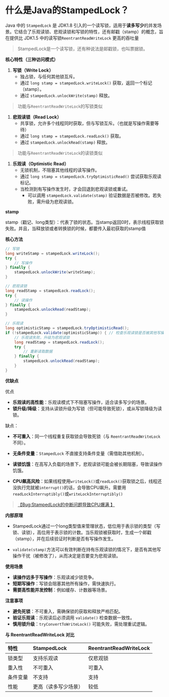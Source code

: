 # 什么是Java的StampedLock？

Java 中的 `StampedLock` 是 JDK1.8 引入的一个读写锁，适用于**读多写少**的并发场景。它结合了乐观读锁、悲观读锁和写锁的特性，还有邮戳（stamp）的概念，旨在提供比 JDK1.5 中的读写锁`ReentrantReadWriteLock` 更高的吞吐量

>   StampedLock是一个读写锁，还有种说法是邮戳锁，也叫票据锁。



**核心特性（三种访问模式）**

1.  **写锁（Write Lock）**
    -   独占锁，与任何其他锁互斥。
    -   通过 `long stamp = stampedLock.writeLock()` 获取，返回一个标记（stamp）。
    -   通过 `stampedLock.unlockWrite(stamp)` 释放。

>   功能与`ReentrantReadWriteLock`的写锁类似 

1.  **悲观读锁（Read Lock）**
    -   共享锁，允许多个线程同时获取，但与写锁互斥。（也就是写操作需要等待）
    -   通过 `long stamp = stampedLock.readLock()` 获取。
    -   通过 `stampedLock.unlockRead(stamp)` 释放。

>   功能与`ReentrantReadWriteLock`的读锁类似 

1.  **乐观读（Optimistic Read）**
    -   无锁机制，不阻塞其他线程的读写操作。
    -   通过 `long stamp = stampedLock.tryOptimisticRead()` 尝试获取乐观读标记。
    -   当检测到有写操作发生时，才会回退到悲观读锁或重试。
        -   可以调用 `stampedLock.validate(stamp)` 验证数据是否被修改。若失败，需升级为悲观读锁。



**stamp**

stamp（戳记、long类型）：代表了锁的状态。当stamp返回0时，表示线程获取锁失败。并且，当释放锁或者转换锁的时候，都要传入最初获取的stamp值



**核心方法**

```java
// 写锁
long writeStamp = stampedLock.writeLock();
try {
    // 写操作
} finally {
    stampedLock.unlockWrite(writeStamp);
}

// 悲观读锁
long readStamp = stampedLock.readLock();
try {
    // 读操作
} finally {
    stampedLock.unlockRead(readStamp);
}

// 乐观读
long optimisticStamp = stampedLock.tryOptimisticRead();
if (!stampedLock.validate(optimisticStamp)) { // 检查乐观读锁是否被其他写操作干扰
    // 乐观读失败，升级为悲观读锁
    long readStamp = stampedLock.readLock();
    try {
        // 重新读取数据
    } finally {
        stampedLock.unlockRead(readStamp);
    }
}
```



**优缺点**

优点

-   **乐观读的高性能**：乐观读模式下不阻塞写操作，适合读多写少的场景。
-   **锁升级/降级**：支持从读锁升级为写锁（但可能导致死锁），或从写锁降级为读锁。

缺点：

-   **不可重入**：同一个线程重复获取锁会导致死锁（与 `ReentrantReadWriteLock` 不同）。
-   **无条件变量**：`StampedLock` 不直接支持条件变量（需借助其他机制）。
-   **读锁饥饿**：在高写入负载的场景下，悲观读锁可能会被长期阻塞，导致读操作饥饿。

-   **CPU飙高风险**：如果线程使用`writeLock()`或`readLock()`获取锁之后，线程还没执行完就被`interrupt()`的话，会导致CPU飙升。需要用`readLockInterruptibly()`或`writeLockInterruptibly()`

>   [【Bug:StampedLock的中断问题导致CPU爆满 】](http://ifeve.com/stampedlock-bug-cpu/)



**内部原理**

-   StampedLock通过一个long类型值来管理状态，低位用于表示锁的类型（写锁、读锁），高位用于表示锁的计数。当乐观锁被获取时，生成一个邮戳（stamp），并在后续验证时判断是否有写操作发生。

-   `validate(stamp)`方法可以有效判断在持有乐观读锁的情况下，是否有其他写操作干扰（被修改了），从而决定是否要变为悲观读锁。



**使用场景**

-   **读操作远多于写操作**：乐观读减少锁竞争。
-   **短期写操作**：写锁会阻塞其他所有操作，需快速执行。
-   **需要高性能并发控制**：例如缓存、计数器等场景。

**注意事项**

-   **避免死锁**：不可重入，需确保锁的获取和释放严格匹配。
-   **验证乐观读**：乐观读后必须调用 `validate()` 检查数据一致性。
-   **慎用锁升级**：`tryConvertToWriteLock()` 可能失败，需处理重试逻辑。



**与 ReentrantReadWriteLock 对比**

| 特性     | StampedLock          | ReentrantReadWriteLock |
| :------- | :------------------- | :--------------------- |
| 锁类型   | 支持乐观读           | 仅悲观锁               |
| 重入性   | 不可重入             | 可重入                 |
| 条件变量 | 不支持               | 支持                   |
| 性能     | 更高（读多写少场景） | 较低                   |





